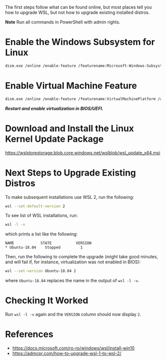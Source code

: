 The first steps follow what can be found online, but most places tell you how to upgrade WSL, but not how to upgrade existing installed distros.

**Note** Run all commands in PowerShell with admin rights. 

# Enable the Windows Subsystem for Linux

```bash
dism.exe /online /enable-feature /featurename:Microsoft-Windows-Subsystem-Linux /all /norestart
```

# Enable Virtual Machine Feature

```bash
dism.exe /online /enable-feature /featurename:VirtualMachinePlatform /all /norestart
```

***Restart and enable virtualization in BIOS/UEFI.***

# Download and Install the Linux Kernel Update Package

https://wslstorestorage.blob.core.windows.net/wslblob/wsl_update_x64.msi

# Next Steps to Upgrade Existing Distros

To make subsequent installations use WSL 2, run the following:

```bash
wsl --set-default-version 2
```

To see list of WSL installations, run:

```bash
wsl -l -v
```

which prints a list like the following:

```text
NAME            STATE           VERSION
* Ubuntu-18.04    Stopped         1
```

Then, run the following to complete the upgrade (might take good minutes, and will fail if, for instance, virtualization was not enabled in BIOS):

```bash
wsl --set-version Ubuntu-18.04 2
```

where `Ubuntu-18.04` replaces the name in the output of `wsl -l -v`.

# Checking It Worked

Run `wsl -l -v` again and the `VERSION` column should now display `2`.

# References

* https://docs.microsoft.com/ro-ro/windows/wsl/install-win10
* https://admcpr.com/how-to-upgrade-wsl-1-to-wsl-2/

